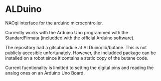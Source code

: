 # ALDuino
NAOqi interface for the arduino microcontroller.

Currently works with the Arduino Uno programmed with the StandardFirmata (includded with the official Arduino software).

The repository had a gitsubmodule at ALDuino/lib/butane. This is not publicly accesible unfortunately. However, the includded package can be installed on a robot since it contains a static copy of the butane code.

Current fucntionality is limitted to setting the digital pins and reading the analog ones on an Arduino Uno Board.
